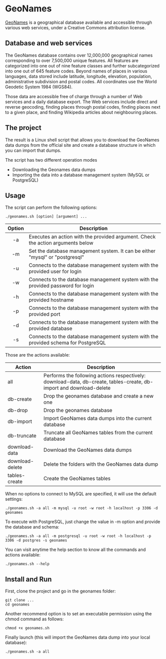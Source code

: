 # GeoNames

[GeoNames](http://www.geonames.org/ "GeoNames") is a geographical database available and accessible through various web services, under a Creative Commons attribution license.

## Database and web services

The GeoNames database contains over 12,000,000 geographical names corresponding to over 7,500,000 unique features. All features are categorized into one out of nine feature classes and further subcategorized into one out of 645 feature codes. Beyond names of places in various languages, data stored include latitude, longitude, elevation, population, administrative subdivision and postal codes. All coordinates use the World Geodetic System 1984 (WGS84).

Those data are accessible free of charge through a number of Web services and a daily database export. The Web services include direct and reverse geocoding, finding places through postal codes, finding places next to a given place, and finding Wikipedia articles about neighbouring places.

## The project

The result is a Linux shell script that allows you to download the GeoNames data dumps from  the official site and create a database structure in which you can import that dumps. 

The script has two different operation modes 
- Downloading the Geonames data dumps
- Importing the data into a database management system (MySQL or PostgreSQL)

## Usage

The script can perform the following options:
```shell
./geonames.sh [option] [argument] ...
```

| Option | Description                                                                        |
|:------:|------------------------------------------------------------------------------------|
| -a     | Executes an action with the provided argument. Check the action arguments below    |
| -m     | Set the database management system. It can be either "mysql" or "postgresql"       |
| -u     | Connects to the database management system with the provided user for login        |
| -w     | Connects to the database management system with the provided password for login    |
| -h     | Connects to the database management system with the provided hostname              |
| -p     | Connects to the database management system with the provided port                  |
| -d     | Connects to the database management system with the provided database              |
| -s     | Connects to the database management system with the provided schema for PostgreSQL |

Those are the actions available:

| Action          | Description                                                                                                         |
|-----------------|---------------------------------------------------------------------------------------------------------------------|
| all             | Performs the following actions respectively: download-data, db-create, tables-create, db-import and download-delete |
| db-create       | Drop the geonames database and create a new one                                                                     |
| db-drop         | Drop the geonames database                                                                                          |
| db-import       | Import GeoNames data dumps into the current database                                                                |
| db-truncate     | Truncate all GeoNames tables from the current database                                                              |
| download-data   | Download the GeoNames data dumps                                                                                    |
| download-delete | Delete the folders with the GeoNames data dump                                                                      |
| tables-create   | Create the GeoNames tables                                                                                          |

When no options to connect to MySQL are specified, it will use the default settings:
```shell
./geonames.sh -a all -m mysql -u root -w root -h localhost -p 3306 -d geonames
```

To execute with PostgreSQL, just change the value in -m option and provide the database and schema:
```shell
./geonames.sh -a all -m postgresql -u root -w root -h localhost -p 3306 -d postgres -s geonames
```

You can visit anytime the help section to know all the commands and actions available:

```shell
./geonames.sh --help
```

## Install and Run

First, clone the project and go in the geonames folder:

```shell
git clone ...
cd geonames
```

Another recommend option is to set an executable permission using the chmod command as follows:

```shell
chmod +x geonames.sh
```

Finally launch (this will import the GeoNames data dump into your local database):

```shell
./geonames.sh -a all
```